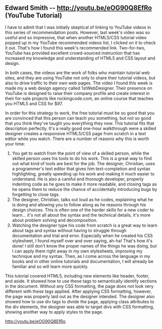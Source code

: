 ## Edward Smith -- http://youtu.be/eOG90Q8EfRo (YouTube Tutorial)

<p>I have to admit that I was initially skeptical of linking to YouTube videos
in this series of recommendation posts. However, last week's video was so 
useful and so impressive, that when another HTML5/CSS tutorial video popped
up in my YouTube recommended videos list, I clicked on it to check it out.
That's how I found this week's recommended link. Two-for-two, YouTube has
provided excellent crowd-sourced instruction that has increased my knowledge
and understanding of HTML5 and CSS layout and design.</p>

<p>In both cases, the videos are the work of folks who maintain tutorial web 
sites, and they are using YouTube not only to share their tutorial videos,
but also to drive traffic to their own web pages. The video I found this 
week is made my a web design agency called 1stWebDesigner. Their presence
on YouTube is designed to raise their company profile and create interest
in their for-sale projects like rockingcode.com, an online course that teaches
you HTML5 and CSS for $97. </p>

<p>In order for this strategy to work, the free tutorial must be so good that 
you are convinced that this person can teach you something, but not so good
that you think they've taught you everything they now. This tutorial fits that
description perfectly. It's a really good one-hour walkthrough were a skilled
designer creates a responsive HTML5/CSS page from scratch in a text editor
while you watch. There are a number of reasons why this is worth your time:</p>

<ol>
<li> You get to watch from the point of view of a skilled person, while the
skilled person uses his tools to do his work. This is a great way to find
out what kind of tools are best for the job. The designer, Christian, uses
a programmer's text editor that gives him text-completion and syntax
highlighting, greatly speeding up his work and making it much easier to 
understand. He is also a careful and thorough developer, properly indenting
code as he goes to make it more readable, and closing tags as he opens them
to reduce the chance of accidentally introducing bugs by forgetting to close
tags.</li>
<li> The designer, Christian, talks out loud as he codes, explaining what he is
doing and allowing you to follow along as he reasons through his design choices.
This is often one of the harder skills for a new coder to learn... it's not
all about the syntax and the technical details, it's more about problem
solving and decomposition.</li>
<li> Watching the designer type his code from scratch is a great way to learn
about tags and syntax without having to struggle through documentation and
trial and error. Especially when he created his CSS stylesheet, I found 
myself over and over saying, ah-ha! That's how it's done! I still don't know
the proper names of the things he was doing, but I can apply them right
away in my own stylesheets, improving my technique and my syntax. Then, as I
come across the language in my books and in other online tutorials and 
documentation, I will already be familiar and so will learn more quickly.</li>
</ol>

<p>This tutorial covered HTML5, including new elements like header, footer,
and aside. It showed how to use these tags to semantically identify sections
in the document. Without any CSS formatting, the page does not look very 
different with these tags applied. After applying CSS formatting, however, the
page was properly laid out as the designer intended. The designer also showed
how to use div tags to divide the page, applying class attributes to the div
elements, the designer was able to target divs with CSS formatting, showing
another way to apply styles to the page.</p>

<p><a href="http://youtu.be/eOG90Q8EfRo">http://youtu.be/eOG90Q8EfRo</a></p>